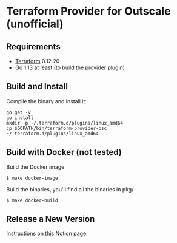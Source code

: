 Terraform Provider for Outscale (unofficial)
==================


Requirements
------------

- [Terraform](https://www.terraform.io/downloads.html) 0.12.20
- [Go](https://golang.org/doc/install) 1.13 at least (to build the provider plugin)

Build and Install
---------------------

Compile the binary and install it:
```shell
go get -v
go install
mkdir -p ~/.terraform.d/plugins/linux_amd64
cp $GOPATH/bin/terraform-provider-osc ~/.terraform.d/plugins/linux_amd64
```

Build with Docker (not tested)
---------------------

Build the Docker image

```
$ make docker-image
```

Build the binaries, you'll find all the binaries in pkg/

```
$ make docker-build
```

## Release a New Version

Instructions on this [Notion page](https://www.notion.so/scalingooriginal/New-Terraform-Provider-Release-40cd0af66b1f48148fb641ea138a22e5).
